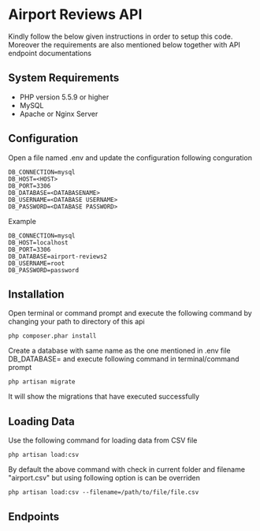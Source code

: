 # Airport Reviews API

Kindly follow the below given instructions in order to setup this code. Moreover the requirements 
are also mentioned below together with API endpoint documentations


## System Requirements

- PHP version 5.5.9 or higher
- MySQL
- Apache or Nginx Server
 
## Configuration

Open a file named .env and update the configuration following conguration 

```
DB_CONNECTION=mysql
DB_HOST=<HOST>
DB_PORT=3306
DB_DATABASE=<DATABASENAME>
DB_USERNAME=<DATABASE USERNAME>
DB_PASSWORD=<DATABASE PASSWORD>
```
Example 

```
DB_CONNECTION=mysql
DB_HOST=localhost
DB_PORT=3306
DB_DATABASE=airport-reviews2
DB_USERNAME=root
DB_PASSWORD=password
```

## Installation

Open terminal or command prompt and execute the following command by changing your path to directory of this api

```
php composer.phar install
```
Create a database with same name as the one mentioned in .env file DB_DATABASE=<DATABASENAME> and execute following command
in terminal/command prompt

```
php artisan migrate
```
It will show the migrations that have executed successfully

## Loading Data

Use the following command for loading data from CSV file
```
php artisan load:csv
```
By default the above command with check in current folder and filename "airport.csv" but using following option is can be
overriden

```
php artisan load:csv --filename=/path/to/file/file.csv
```


## Endpoints









